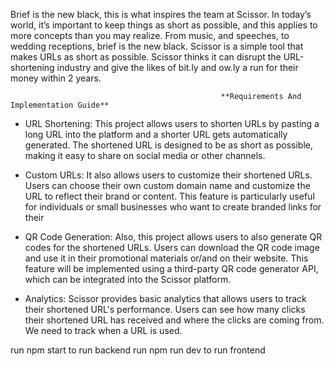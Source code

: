 Brief is the new black, this is what inspires the team at Scissor. In today’s world, it’s important to keep things as short as possible, and this applies to more concepts than you may realize. From music, and speeches, to wedding receptions, brief is the new black. Scissor is a simple tool that makes URLs as short as possible. Scissor thinks it can disrupt the URL-shortening industry and give the likes of bit.ly and ow.ly a run for their money within 2 years.

                                                   **Requirements And Implementation Guide**
- URL Shortening: This project allows users to shorten URLs by pasting a long URL into the platform and a shorter URL gets automatically generated. The shortened URL is designed to be as short as possible, making it easy to share on social media or other channels.


- Custom URLs: It also allows users to customize their shortened URLs. Users can choose their own custom domain name and customize the URL to reflect their brand or content. This feature is particularly useful for individuals or small businesses who want to create branded links for their 


- QR Code Generation: Also, this project allows users to also generate QR codes for the shortened URLs. Users can download the QR code image and use it in their promotional materials or/and on their website. This feature will be implemented using a third-party QR code generator API, which can be integrated into the Scissor platform.

- Analytics: Scissor provides basic analytics that allows users to track their shortened URL's performance. Users can see how many clicks their shortened URL has received and where the clicks are coming from. We need to track when a URL is used.


run npm start to run backend
run npm run dev to run frontend
